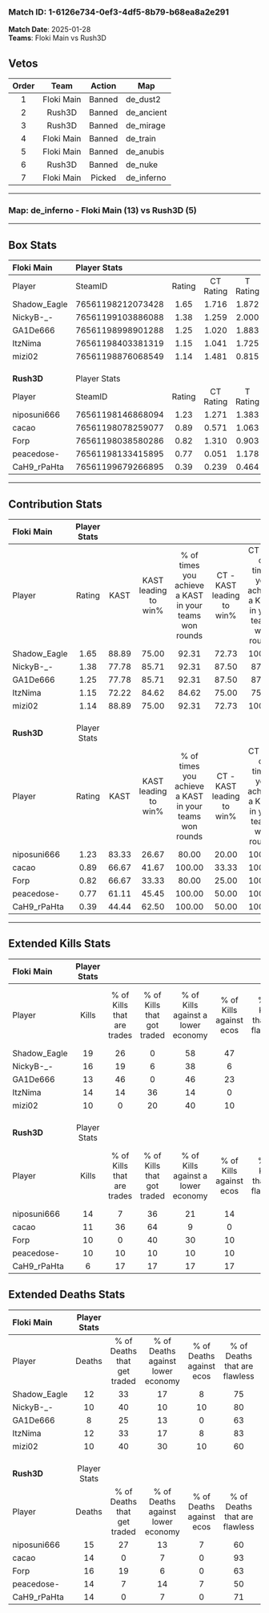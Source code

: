 ### Match ID: 1-6126e734-0ef3-4df5-8b79-b68ea8a2e291  
**Match Date**: 2025-01-28  
**Teams**: Floki Main vs Rush3D  

## Vetos  

| Order | Team | Action | Map |
| :---: | :--: | :----: | --- |
| 1 | Floki Main | Banned | de_dust2 |
| 2 | Rush3D | Banned | de_ancient |
| 3 | Rush3D | Banned | de_mirage |
| 4 | Floki Main | Banned | de_train |
| 5 | Floki Main | Banned | de_anubis |
| 6 | Rush3D | Banned | de_nuke |
| 7 | Floki Main | Picked | de_inferno |

---  

### **Map**: de_inferno - Floki Main (13) vs Rush3D (5)  
---  

## Box Stats  

| **Floki Main** | Player Stats      |        |           |          |       |       |       |         |        |      |     |
| :- | :- | :-: | :-: | :-: | :-: | :-: | :-: | :-: | :-: | :-: | :-: |
| Player         | SteamID           | Rating | CT Rating | T Rating | KAST  |  ADR  | Kills | Assists | Deaths | K/D  | HS% |
| Shadow_Eagle   | 76561198212073428 |  1.65  |   1.716   |  1.872   | 88.89 | 110.2 |  19   |    5    |   12   | 1.58 | 47  |
| NickyB-_-      | 76561199103886088 |  1.38  |   1.259   |  2.000   | 77.78 | 82.9  |  16   |    3    |   10   | 1.60 | 43  |
| GA1De666       | 76561198998901288 |  1.25  |   1.020   |  1.883   | 77.78 | 67.1  |  13   |    3    |   8    | 1.63 | 53  |
| ItzNima        | 76561198403381319 |  1.15  |   1.041   |  1.725   | 72.22 | 72.7  |  14   |    2    |   12   | 1.17 | 57  |
| mizi02         | 76561198876068549 |  1.14  |   1.481   |  0.815   | 88.89 | 66.3  |  10   |    6    |   10   | 1.00 | 50  |
|                |                   |        |           |          |       |       |       |         |        |      |     |
|                |                   |        |           |          |       |       |       |         |        |      |     |
|                |                   |        |           |          |       |       |       |         |        |      |     |
| **Rush3D**     | Player Stats      |        |           |          |       |       |       |         |        |      |     |
| Player         | SteamID           | Rating | CT Rating | T Rating | KAST  |  ADR  | Kills | Assists | Deaths | K/D  | HS% |
| niposuni666    | 76561198146868094 |  1.23  |   1.271   |  1.383   | 83.33 | 93.8  |  14   |    5    |   15   | 0.93 | 71  |
| cacao          | 76561198078259077 |  0.89  |   0.571   |  1.063   | 66.67 | 63.3  |  11   |    5    |   14   | 0.79 | 54  |
| Forp           | 76561198038580286 |  0.82  |   1.310   |  0.903   | 66.67 | 72.8  |  10   |    6    |   16   | 0.63 | 60  |
| peacedose-     | 76561198133415895 |  0.77  |   0.051   |  1.178   | 61.11 | 60.6  |  10   |    1    |   14   | 0.71 | 70  |
| CaH9_rPaHta    | 76561199679266895 |  0.39  |   0.239   |  0.464   | 44.44 | 35.3  |   6   |    3    |   14   | 0.43 | 50  |
---  

## Contribution Stats  

| **Floki Main** | Player Stats |       |                      |                                                        |                           |                                                             |                          |                                                            |
| :- | :-: | :-: | :-: | :-: | :-: | :-: | :-: | :-: |
| Player         |    Rating    | KAST  | KAST leading to win% | % of times you achieve a KAST in your teams won rounds | CT - KAST leading to win% | CT - % of times you achieve a KAST in your teams won rounds | T - KAST leading to win% | T - % of times you achieve a KAST in your teams won rounds |
| Shadow_Eagle   |     1.65     | 88.89 |        75.00         |                         92.31                          |           72.73           |                           100.00                            |          80.00           |                           80.00                            |
| NickyB-_-      |     1.38     | 77.78 |        85.71         |                         92.31                          |           87.50           |                            87.50                            |          83.33           |                           100.00                           |
| GA1De666       |     1.25     | 77.78 |        85.71         |                         92.31                          |           87.50           |                            87.50                            |          83.33           |                           100.00                           |
| ItzNima        |     1.15     | 72.22 |        84.62         |                         84.62                          |           75.00           |                            75.00                            |          100.00          |                           100.00                           |
| mizi02         |     1.14     | 88.89 |        75.00         |                         92.31                          |           72.73           |                           100.00                            |          80.00           |                           80.00                            |
|                |              |       |                      |                                                        |                           |                                                             |                          |                                                            |
|                |              |       |                      |                                                        |                           |                                                             |                          |                                                            |
|                |              |       |                      |                                                        |                           |                                                             |                          |                                                            |
| **Rush3D**     | Player Stats |       |                      |                                                        |                           |                                                             |                          |                                                            |
| Player         |    Rating    | KAST  | KAST leading to win% | % of times you achieve a KAST in your teams won rounds | CT - KAST leading to win% | CT - % of times you achieve a KAST in your teams won rounds | T - KAST leading to win% | T - % of times you achieve a KAST in your teams won rounds |
| niposuni666    |     1.23     | 83.33 |        26.67         |                         80.00                          |           20.00           |                           100.00                            |          30.00           |                           75.00                            |
| cacao          |     0.89     | 66.67 |        41.67         |                         100.00                         |           33.33           |                           100.00                            |          44.44           |                           100.00                           |
| Forp           |     0.82     | 66.67 |        33.33         |                         80.00                          |           25.00           |                           100.00                            |          37.50           |                           75.00                            |
| peacedose-     |     0.77     | 61.11 |        45.45         |                         100.00                         |           50.00           |                           100.00                            |          44.44           |                           100.00                           |
| CaH9_rPaHta    |     0.39     | 44.44 |        62.50         |                         100.00                         |           50.00           |                           100.00                            |          66.67           |                           100.00                           |
---  

## Extended Kills Stats  

| **Floki Main** | Player Stats |                            |                            |                                    |                         |                              |                                 |                                       |                    |           |
| :- | :-: | :-: | :-: | :-: | :-: | :-: | :-: | :-: | :-: | :-: |
| Player         |    Kills     | % of Kills that are trades | % of Kills that got traded | % of Kills against a lower economy | % of Kills against ecos | % of Kills that are flawless | % of Kills that are close duels | % of Kills that are assisted by flash | Pistol Round Kills | AWP Kills |
| Shadow_Eagle   |      19      |             26             |             0              |                 58                 |           47            |              79              |                5                |                   0                   |         3          |     4     |
| NickyB-_-      |      16      |             19             |             6              |                 38                 |            6            |              75              |                0                |                   0                   |         1          |     0     |
| GA1De666       |      13      |             46             |             0              |                 46                 |           23            |              69              |                0                |                   8                   |         1          |     0     |
| ItzNima        |      14      |             14             |             36             |                 14                 |            0            |              43              |               14                |                   7                   |         2          |     0     |
| mizi02         |      10      |             0              |             20             |                 40                 |           10            |              60              |               10                |                   0                   |         0          |     0     |
|                |              |                            |                            |                                    |                         |                              |                                 |                                       |                    |           |
|                |              |                            |                            |                                    |                         |                              |                                 |                                       |                    |           |
|                |              |                            |                            |                                    |                         |                              |                                 |                                       |                    |           |
| **Rush3D**     | Player Stats |                            |                            |                                    |                         |                              |                                 |                                       |                    |           |
| Player         |    Kills     | % of Kills that are trades | % of Kills that got traded | % of Kills against a lower economy | % of Kills against ecos | % of Kills that are flawless | % of Kills that are close duels | % of Kills that are assisted by flash | Pistol Round Kills | AWP Kills |
| niposuni666    |      14      |             7              |             36             |                 21                 |           14            |              86              |                7                |                  14                   |         2          |     0     |
| cacao          |      11      |             36             |             64             |                 9                  |            0            |              73              |                9                |                   0                   |         3          |     3     |
| Forp           |      10      |             0              |             40             |                 30                 |           10            |              60              |               10                |                   0                   |         0          |     0     |
| peacedose-     |      10      |             10             |             10             |                 10                 |           10            |              80              |               10                |                  10                   |         1          |     0     |
| CaH9_rPaHta    |      6       |             17             |             17             |                 17                 |           17            |              83              |                0                |                   0                   |         1          |     0     |
## Extended Deaths Stats  

| **Floki Main** | Player Stats |                             |                                   |                          |                               |                            |                           |               |
| :- | :-: | :-: | :-: | :-: | :-: | :-: | :-: | :-: |
| Player         |    Deaths    | % of Deaths that get traded | % of Deaths against lower economy | % of Deaths against ecos | % of Deaths that are flawless | % of Deaths that are close | % of Deaths while blinded | Deaths to AWP |
| Shadow_Eagle   |      12      |             33              |                17                 |            8             |              75               |             8              |             8             |       1       |
| NickyB-_-      |      10      |             40              |                10                 |            10            |              80               |             10             |             0             |       0       |
| GA1De666       |      8       |             25              |                13                 |            0             |              63               |             13             |             0             |       1       |
| ItzNima        |      12      |             33              |                17                 |            8             |              83               |             8              |             8             |       1       |
| mizi02         |      10      |             40              |                30                 |            10            |              60               |             0              |            10             |       0       |
|                |              |                             |                                   |                          |                               |                            |                           |               |
|                |              |                             |                                   |                          |                               |                            |                           |               |
|                |              |                             |                                   |                          |                               |                            |                           |               |
| **Rush3D**     | Player Stats |                             |                                   |                          |                               |                            |                           |               |
| Player         |    Deaths    | % of Deaths that get traded | % of Deaths against lower economy | % of Deaths against ecos | % of Deaths that are flawless | % of Deaths that are close | % of Deaths while blinded | Deaths to AWP |
| niposuni666    |      15      |             27              |                13                 |            7             |              60               |             13             |             0             |       0       |
| cacao          |      14      |              0              |                 7                 |            0             |              93               |             0              |             7             |       1       |
| Forp           |      16      |             19              |                 6                 |            0             |              63               |             6              |             0             |       2       |
| peacedose-     |      14      |              7              |                14                 |            7             |              50               |             7              |             0             |       0       |
| CaH9_rPaHta    |      14      |              0              |                 7                 |            0             |              71               |             0              |             7             |       1       |
